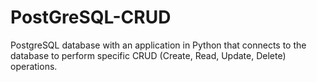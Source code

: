 # PostGreSQL-CRUD
PostgreSQL database with an application in Python that connects to the database to perform specific CRUD (Create, Read, Update, Delete) operations.

